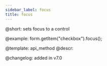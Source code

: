 ```yaml
---
sidebar_label: focus
title: focus
---          
```


@short: sets focus to a control





@example:
form.getItem("checkbox").focus();


@template: api_method
@descr:


@changelog: added in v7.0